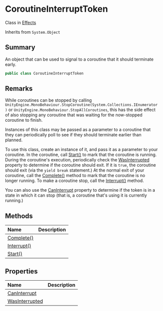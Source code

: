 # CoroutineInterruptToken

Class in [Effects](/docs/api/csharp/yarn.unity.effects.md)

Inherits from `System.Object`

## Summary


An object that can be used to signal to a coroutine that it should
terminate early.


```csharp
public class CoroutineInterruptToken
```

## Remarks

<p>
While coroutines can be stopped by calling <code>UnityEngine.MonoBehaviour.StopCoroutine(System.Collections.IEnumerator)</code> or <code>UnityEngine.MonoBehaviour.StopAllCoroutines</code>, this has the side effect
of also stopping any coroutine that was waiting for the now-stopped
coroutine to finish.
</p> <p>
Instances of this class may be passed as a parameter to a coroutine
that they can periodically poll to see if they should terminate
earlier than planned.
</p> <p>
To use this class, create an instance of it, and pass it as a
parameter to your coroutine. In the coroutine, call <a href="yarn.unity.effects.coroutineinterrupttoken.start.md">Start()</a> to mark that the coroutine is running. During the
coroutine's execution, periodically check the <a href="yarn.unity.effects.coroutineinterrupttoken.wasinterrupted.md">WasInterrupted</a> property to determine if the coroutine
should exit. If it is <code>true</code>, the coroutine should
exit (via the <code>yield break</code> statement.) At the normal exit of
your coroutine, call the <a href="yarn.unity.effects.coroutineinterrupttoken.complete.md">Complete()</a> method to mark that the
coroutine is no longer running. To make a coroutine stop, call the
<a href="yarn.unity.effects.coroutineinterrupttoken.interrupt.md">Interrupt()</a> method.
</p> <p>
You can also use the <a href="yarn.unity.effects.coroutineinterrupttoken.caninterrupt.md">CanInterrupt</a> property to
determine if the token is in a state in which it can stop (that is,
a coroutine that's using it is currently running.)
</p>

## Methods

|Name|Description|
|:---|:---|
|[Complete()](/docs/api/csharp/yarn.unity.effects.coroutineinterrupttoken.complete.md)||
|[Interrupt()](/docs/api/csharp/yarn.unity.effects.coroutineinterrupttoken.interrupt.md)||
|[Start()](/docs/api/csharp/yarn.unity.effects.coroutineinterrupttoken.start.md)||

## Properties

|Name|Description|
|:---|:---|
|[CanInterrupt](/docs/api/csharp/yarn.unity.effects.coroutineinterrupttoken.caninterrupt.md)||
|[WasInterrupted](/docs/api/csharp/yarn.unity.effects.coroutineinterrupttoken.wasinterrupted.md)||

